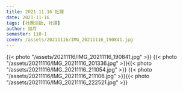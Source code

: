 ```yaml
---
title: 2021.11.16 社課
date: 2021-11-16
tags: [社團活動, 社課]
author: 如月
semester: 110-1
cover: /assets/20211116/IMG_20211116_190841.jpg
---
```


{{< photo "/assets/20211116/IMG_20211116_190841.jpg" >}}
{{< photo "/assets/20211116/IMG_20211116_201336.jpg" >}}{{< photo "/assets/20211116/IMG_20211116_211054.jpg" >}}
{{< photo "/assets/20211116/IMG_20211116_211106.jpg" >}}{{< photo "/assets/20211116/IMG_20211116_222521.jpg" >}}
